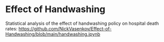 # Effect of Handwashing
 Statistical analysis of the effect of handwashing policy on hospital death rates:
 https://github.com/NickVasenkov/Effect-of-Handwashing/blob/main/handwashing.ipynb


